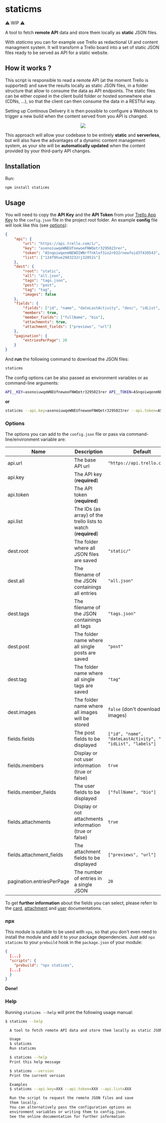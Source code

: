 # staticms
⚠️ WIP ⚠️

A tool to fetch **remote API** data and store them locally as **static** JSON files.

With *staticms* you can for example use Trello as redactional UI and content managment system. It will transform a Trello board into a set of static JSON files ready to be served as API for a static website.

## How it works ?

This script is responsible to read a remote API (at the moment Trello is supported) and save the results locally as static JSON files, in a folder structure that allow to consume the data as API endpoints.
The static files can be either copied in the client build folder or hosted somewhere else (CDNs, ...), so that the client can then consume the data in a RESTful way.

Setting up Continous Delivery it is then possible to configure a Webhook to trigger a new build when the content served from you API is changed.

<p align="center" >
    <img src="https://i.imgur.com/o1IGCDT.png">
</p>

This approach will allow your codebase to be entirely **static** and **serverless**, but will also have the advantages of a dynamic content management system, as your site will be **automatically updated** when the content provided by your third-party API changes.

## Installation

Run:
```sh
npm install staticms
```

## Usage

You will need to copy the **API Key** and the **API Token** from your [Trello App Key](https://trello.com/app-key) to the `config.json` file in the project root folder. An example **config** file will look like this (see [options](#options)):

```JSON
{
    "api": {
        "url": "https://api.trello.com/1/",
        "key": "asenoiuwqeWNEUfnewoeFNWQetr3295023rer",
        "token": "ASnqoiwqenmNEWOIWNrffnklef3io2r032rnewfoid3T439543",
        "list": ["124f9hue2983232rj32052s"]
    },
    "dest": {
        "root": "static",
        "all": "all.json",
        "tags": "tags.json",
        "post": "post",
        "tag": "tag",
        "images": false
    },
    "fields": {
        "fields": ["id", "name", "dateLastActivity", "desc", "idList", "labels"],
        "members": true,
        "member_fields": ["fullName", "bio"],
        "attachments": true,
        "attachment_fields": ["previews", "url"]
    },
    "pagination": {
        "entriesPerPage": 20
    }
}
```

And **run** the following command to download the JSON files:
```sh
staticms
```

The config options can be also passed as environment variables or as command-line arguments:
```sh
API__KEY=asenoiuwqeWNEUfnewoeFNWQetr3295023rer API__TOKEN=ASnqoiwqenmNEWOIWNrffnklef3io2r032rnewfoid3T439543 API__LIST=124f9hue2983232rj32052s staticms
```

**or**

```sh
staticms --api.key=asenoiuwqeWNEUfnewoeFNWQetr3295023rer --api.token=ASnqoiwqenmNEWOIWNrffnklef3io2r032rnewfoid3T439543 --api.list=124f9hue2983232rj32052s
```

### Options

The options you can add to the `config.json` file or pass via command-line/environment variable are:

| Name        | Description                                       | Default                       |
|-------------|---------------------------------------------------|-------------------------------|
| api.url     | The base API url                                  | `"https://api.trello.com/1/"` |
| api.key     | The API key (**required**)                        |                               |
| api.token   | The API token (**required**)                      |                               |
| api.list    | The IDs (as array) of the trello lists to watch (**required**) |                  |
| dest.root   | The folder where all JSON files are saved         | `"static/"`                   |
| dest.all    | The filename of the JSON containings all entries  | `"all.json"`                  |
| dest.tags   | The filename of the JSON containings all tags     | `"tags.json"`                 |
| dest.post   | The folder name where all single posts are saved  | `"post"`                      |
| dest.tag    | The folder name where all single tags are saved   | `"tag"`                       |
| dest.images | The folder name where all images will be stored   | `false` (don't download images) |
| fields.fields | The post fields to be displayed                 | `["id", "name", "dateLastActivity", "desc", "idList", "labels"]` |
| fields.members | Display or not user information (true or false) | `true`                      |
| fields.member_fields | The user fields to be displayed           | `["fullName", "bio"]`       |
| fields.attachments | Display or not attachments information (true or false) | `true`           |
| fields.attachment_fields | The attachment fields to be displayed | `["previews", "url"]`       |
| pagination.entriesPerPage | The number of entries in a single JSON | `20`                        |


To get **further information** about the fields you can select, please referr to the [card](https://developers.trello.com/reference#card-object), [attachment](https://developers.trello.com/v1.0/reference#attachments) and [user](https://developers.trello.com/v1.0/reference#member-object) documentations.

### npx

This module is suitable to be used with `npx`, so that you don't even need to install the module and add it to your package dependencies.
Just add `npx staticms` to your `prebuild` hook in the `package.json` of your module:

```JSON
{
  [...]
  "scripts": {
    "prebuild": "npx staticms",
  [...]
  }
}
```

**Done!**

### Help

Running `staticms --help` will print the following usage manual:
```sh
$ staticms --help

  A tool to fetch remote API data and store them locally as static JSON files

  Usage
  $ staticms
  Run staticms

  $ staticms --help
  Print this help message

  $ staticms --version
  Print the current version

  Examples
  $ staticms --api.key=XXX --api.token=XXX --api.list=XXX

  Run the script to request the remote JSON files and save
  them locally.
  You can alternatively pass the configuration options as
  environment variables or writing them to config.json.
  See the online documentation for further information

```
